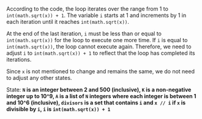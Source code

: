 According to the code, the loop iterates over the range from 1 to `int(math.sqrt(x)) + 1`. The variable `i` starts at 1 and increments by 1 in each iteration until it reaches `int(math.sqrt(x))`. 

At the end of the last iteration, `i` must be less than or equal to `int(math.sqrt(x))` for the loop to execute one more time. If `i` is equal to `int(math.sqrt(x))`, the loop cannot execute again. Therefore, we need to adjust `i` to `int(math.sqrt(x)) + 1` to reflect that the loop has completed its iterations.

Since `x` is not mentioned to change and remains the same, we do not need to adjust any other states. 

State: **`N` is an integer between 2 and 500 (inclusive), `K` is a non-negative integer up to 10^9, `A` is a list of `N` integers where each integer is between 1 and 10^6 (inclusive), `divisors` is a set that contains `i` and `x // i` if `x` is divisible by `i`, `i` is `int(math.sqrt(x)) + 1`**